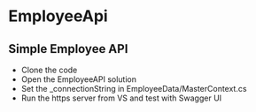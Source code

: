 # EmployeeApi
## Simple Employee API
- Clone the code
- Open the EmployeeAPI solution
- Set the _connectionString in EmployeeData/MasterContext.cs
- Run the https server from VS and test with Swagger UI
